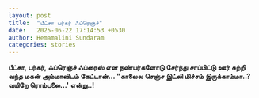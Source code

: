 ```yaml
---
layout: post
title:  "பீட்சா பர்கர் ஃப்ரெஞ்ச்"
date:   2025-06-22 17:14:53 +0530
author: Hemamalini Sundaram
categories: stories
---
```


**பீட்சா, பர்கர், ஃப்ரெஞ்ச் ஃப்ரைஸ் என நண்பர்களோடு சேர்ந்து சாப்பிட்டு ஊர் சுற்றி வந்த மகன்
அம்மாவிடம் கேட்டான்\... \"காலைல செஞ்ச இட்லி மிச்சம் இருக்காம்மா..? வயிறே
ரொம்பலை\...\' என்று..!**
